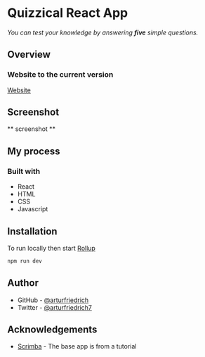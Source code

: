 # Quizzical React App

*You can test your knowledge by answering **five** simple questions.*


## Overview

### Website to the current version

[Website](arturfriedrich.github.io/quizzical-app/)

## Screenshot

** screenshot **

## My process

### Built with

-   React
-   HTML
-   CSS
-   Javascript


## Installation

To run locally then start [Rollup](https://rollupjs.org)

```bash
npm run dev
```

## Author

-   GitHub - [@arturfriedrich](https://www.github.com/arturfriedrich)
-   Twitter - [@arturfriedrich7](https://twitter.com/arturfriedrich7)

## Acknowledgements

-   [Scrimba](https://scrimba.com) - The base app is from a tutorial




